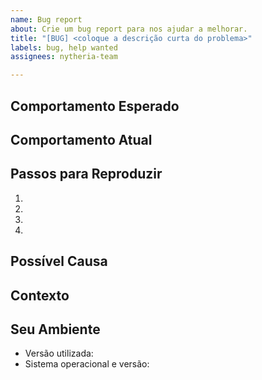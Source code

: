 ```yaml
---
name: Bug report
about: Crie um bug report para nos ajudar a melhorar.
title: "[BUG] <coloque a descrição curta do problema>"
labels: bug, help wanted
assignees: nytheria-team

---
```


## Comportamento Esperado  
<!--- Descreva o que deveria acontecer quando o bug não ocorre -->  

## Comportamento Atual  
<!--- Descreva o que acontece atualmente, o comportamento incorreto ou inesperado -->  

## Passos para Reproduzir  
<!--- Forneça um conjunto claro de etapas para reproduzir o bug -->  
1.  
2.  
3.  
4.  

## Possível Causa  
<!--- Se souber, forneça uma possível causa ou a área do código onde o erro ocorre -->  

## Contexto  
<!--- Alguma informação adicional que ajude a entender o impacto ou a origem do bug -->  

## Seu Ambiente  
<!--- Detalhes relevantes sobre o ambiente onde o bug foi encontrado -->  
* Versão utilizada:  
* Sistema operacional e versão:
